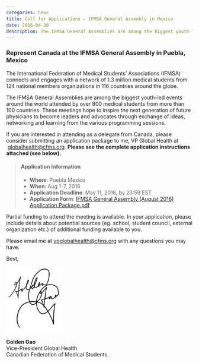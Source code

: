 ```yaml
---
categories: news
title: Call for Applications – IFMSA General Assembly in Mexico
date: 2016-04-30
description: The IFMSA General Assemblies are among the biggest youth-led events around the world attended by over 800 medical students from more than 100 countries.
---
```



### Represent Canada at the IFMSA General Assembly in Puebla, Mexico

The International Federation of Medical Students’ Associations (IFMSA) connects and engages with a network of 1.3 million medical students from 124 national members organizations in 116 countries around the globe.

The IFMSA General Assemblies are among the biggest youth-led events around the world attended by over 800 medical students from more than 100 countries. These meetings hope to inspire the next generation of future physicians to become leaders and advocates through exchange of ideas, networking and learning from the various programming sessions.

If you are interested in attending as a delegate from Canada, please consider submitting an application package to me, VP Global Health at &nbsp;globalhealth@cfms.org. **Please see the complete application instructions attached (see below).**

> #### **Application Information**
> - **Where**: Puebla Mexico
> - **When**: Aug 1-7, 2016
> - **Application Deadline**: May 11, 2016, by 23:59 EST
> - **Application Form**: [IFMSA General Assembly (August 2016) Application Package.pdf](/files/updates/IFMSA%20General%20Assembly%20(August%202016)%20Application%20Package.pdf)

Partial funding to attend the meeting is available. In your application, please include details about potential sources (eg. school, student council, external organization etc.) of additional funding available to you.

Please email me at [vpglobalhealth@cfms.org](mailto:vpglobalhealth@cfms.org) with any questions you may have.

Best,

<img src="/images/news-images/golden_gao_signature.png" style="max-width:150px">

**Golden Gao**<br>Vice-President Global Health<br>Canadian Federation of Medical Students